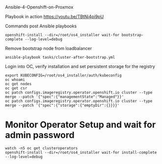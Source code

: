 Ansible-4-Openshift-on-Proxmox

Playbook in action https://youtu.be/TBtNi4pi9pU

Commands post Ansible playbooks
```
openshift-install --dir=/root/os4_installer wait-for bootstrap-complete --log-level=debug
```

Remove bootstrap node from loadbalancer 
```
ansible-playbook tasks/cluster-after-bootstrap.yml
```

Login into OC, verify installation and set persistent storage for the registry

```
export KUBECONFIG=/root/os4_installer/auth/kubeconfig
oc whoami
oc get nodes
oc get csr
oc patch configs.imageregistry.operator.openshift.io cluster --type merge --patch '{"spec":{"managementState":"Managed"}}'
oc patch configs.imageregistry.operator.openshift.io cluster --type merge --patch '{"spec":{"storage":{"emptyDir":{}}}}'

```
# Monitor Operator Setup and wait for admin password 

```
watch -n5 oc get clusteroperators 
openshift-install --dir=/root/os4_installer wait-for install-complete --log-level=debug
```

